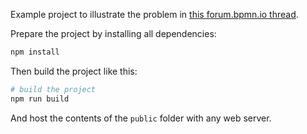 Example project to illustrate the problem in [this forum.bpmn.io thread](https://forum.bpmn.io/t/undo-redo-does-not-work-with-updateproperties/10088).

Prepare the project by installing all dependencies:

```sh
npm install
```

Then build the project like this:

```sh
# build the project
npm run build
```

And host the contents of the `public` folder with any web server.
